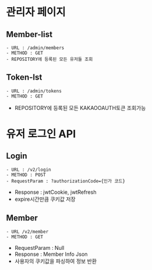 # 관리자 페이지
## Member-list

````
- URL : /admin/members
- METHOD : GET
- REPOSITORY에 등록된 모든 유저들 조회
````

## Token-lst
````
- URL : /admin/tokens
- METHOD : GET
````

- REPOSITORY에 등록된 모든 KAKAOOAUTH토큰 조회가능

# 유저 로그인 API
## Login
````
- URL : /v2/login
- METHOD : POST
- RequestParam : ?authorizationCode={인가 코드}
````
- Response : jwtCookie, jwtRefresh
- expire시간만큼 쿠키값 저장

## Member
````agsl
- URL /v2/member
- METHOD : GET
````
- RequestParam : Null
- Response : Member Info Json
- 사용자의 쿠키값을 파싱하여 정보 반환